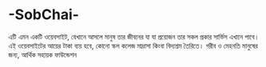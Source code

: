 # -SobChai-
এটি এমন একটি ওয়েবসাইট, যেখানে আসলে মানুষ তার জীবনের যা যা প্রয়োজন তার সকল প্রকার সার্ভিস এখানে পাবে।  এই ওয়েবসাইটের আয়ের টাকা ব্যয় হবে, কোনো স্কল কলেজ মাদ্রাসা কিংবা বিদ্যশ্রম তৈরিতে। গরীব ও মেহনতি মানুষের জন্য, আর্থিক সহায়ক ফাউন্ডেশন

